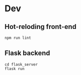 
# Dev
## Hot-reloding front-end

```sh
npm run lint
```

## Flask backend
```
cd flask_server
flask run
```

